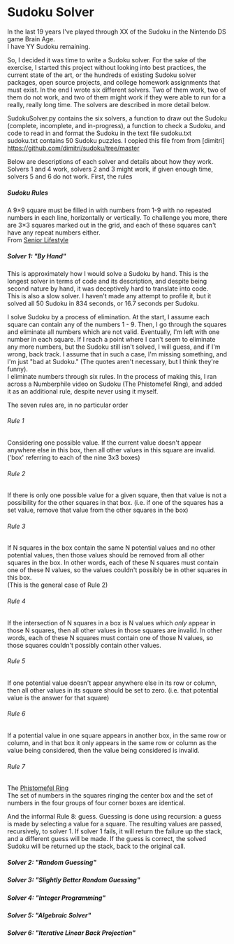 # Sudoku Solver  
  
In the last 19 years I've played through XX of the Sudoku in the Nintendo DS game Brain Age.  
I have YY Sudoku remaining.  
  
So, I decided it was time to write a Sudoku solver. For the sake of the exercise, I started this project without looking into best practices, the current state of the art, or the hundreds of existing Sudoku solver packages, open source projects, and college homework assignments that must exist. In the end I wrote six different solvers. Two of them work, two of them do not work, and two of them might work if they were able to run for a really, really long time. The solvers are described in more detail below.  
  
SudokuSolver.py contains the six solvers, a function to draw out the Sudoku (complete, incomplete, and in-progress), a function to check a Sudoku, and code to read in and format the Sudoku in the text file sudoku.txt  
sudoku.txt contains 50 Sudoku puzzles. I copied this file from from [dimitri] https://github.com/dimitri/sudoku/tree/master  
  
Below are descriptions of each solver and details about how they work. Solvers 1 and 4 work, solvers 2 and 3 might work, if given enough time, solvers 5 and 6 do not work. First, the rules  

##### Sudoku Rules  
A 9×9 square must be filled in with numbers from 1-9 with no repeated numbers in each line, horizontally or vertically. To challenge you more, there are 3×3 squares marked out in the grid, and each of these squares can't have any repeat numbers either.  
From [Senior Lifestyle](https://www.seniorlifestyle.com/resources/blog/5-tips-sudoku-beginners/#:~:text=The%20rules%20for%20sudoku%20are,have%20any%20repeat%20numbers%20either.)  
  
##### Solver 1: "By Hand"  
This is approximately how I would solve a Sudoku by hand. This is the longest solver in terms of code and its description, and despite being second nature by hand, it was deceptively hard to translate into code.  
This is also a slow solver. I haven't made any attempt to profile it, but it solved all 50 Sudoku in 834 seconds, or 16.7 seconds per Sudoku.  
  
I solve Sudoku by a process of elimination. At the start, I assume each square can contain any of the numbers 1 - 9. Then, I go through the squares and eliminate all numbers which are not valid. Eventually, I'm left with one number in each square. If I reach a point where I can't seem to eliminate any more numbers, but the Sudoku still isn't solved, I will guess, and if I'm wrong, back track. I assume that in such a case, I'm missing something, and I'm just "bad at Sudoku." (The quotes aren't necessary, but I think they're funny).  
I eliminate numbers through six rules. In the process of making this, I ran across a Numberphile video on Sudoku (The Phistomefel Ring), and added it as an additional rule, despite never using it myself.  
  
The seven rules are, in no particular order  
    
###### Rule 1  
Considering one possible value. If the current value doesn't appear anywhere else in this box, then all other values in this square are invalid. ('box' referring to each of the nine 3x3 boxes)    
  
###### Rule 2  
If there is only one possible value for a given square, then that value is not a possibility for the other squares in that box. (i.e. if one of the squares has a set value, remove that value from the other squares in the box)     
  
###### Rule 3  
If N squares in the box contain the same N potential values and no other potential values, then those values should be removed from all other squares in the box. In other words, each of these N squares must contain one of these N values, so the values couldn't possibly be in other squares in this box.   
(This is the general case of Rule 2)  

###### Rule 4  
If the intersection of N squares in a box is N values which *only* appear in those N squares, then all other values in those squares are invalid. In other words, each of these N squares must contain one of those N values, so those squares couldn't possibly contain other values.  
  
###### Rule 5  
If one potential value doesn't appear anywhere else in its row or column, then all other values in its square should be set to zero. (i.e. that potential value is the answer for that square)  
  
###### Rule 6  
If a potential value in one square appears in another box, in the same row or column, and in that box it only appears in the same row or column as the value being considered, then the value being considered is invalid.  
  
###### Rule 7  
The [Phistomefel Ring](https://www.youtube.com/watch?v=pezlnN4X52g)  
The set of numbers in the squares ringing the center box and the set of numbers in the four groups of four corner boxes are identical.  
  
And the informal Rule 8: guess. Guessing is done using recursion: a guess is made by selecting a value for a square. The resulting values are passed, recursively, to solver 1. If solver 1 fails, it will return the failure up the stack, and a different guess will be made. If the guess is correct, the solved Sudoku will be returned up the stack, back to the original call.  
    
##### Solver 2: "Random Guessing"  
##### Solver 3: "Slightly Better Random Guessing"  
##### Solver 4: "Integer Programming"  
##### Solver 5: "Algebraic Solver"  
##### Solver 6: "Iterative Linear Back Projection"  
